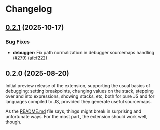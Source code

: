 # Changelog

## [0.2.1](https://github.com/bytecodealliance/StarlingMonkey/compare/starlingmonkey-debugger-v0.2.0...starlingmonkey-debugger-v0.2.1) (2025-10-17)


### Bug Fixes

* **debugger:** Fix path normalization in debugger sourcemaps handling ([#279](https://github.com/bytecodealliance/StarlingMonkey/issues/279)) ([afcf222](https://github.com/bytecodealliance/StarlingMonkey/commit/afcf222f512eb211d1b29d7a427fc8db6dd27f84))

## 0.2.0 (2025-08-20)

Initial preview release of the extension, supporting the usual basics of debugging: setting breakpoints, changing values on the stack, stepping over and into expressions, showing stacks, etc, both for pure JS and for languages compiled to JS, provided they generate useful sourcemaps.

As the [README.md](README.md) file says, things might break in surprising and unfortunate ways. For the most part, the extension should work well, though.
